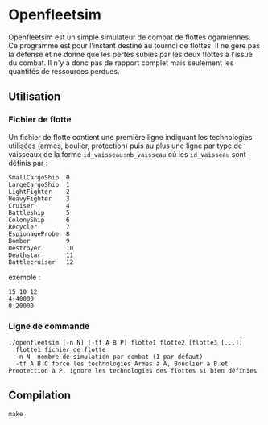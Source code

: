 Openfleetsim
============

Openfleetsim est un simple simulateur de combat de flottes ogamiennes.
Ce programme est pour l'instant destiné au tournoi de flottes. Il ne gère pas la défense et ne donne que les pertes subies par les deux flottes à l'issue du combat. Il n'y a donc pas de rapport complet mais seulement les quantités de ressources perdues.

Utilisation
-----------

### Fichier de flotte

Un fichier de flotte contient une première ligne indiquant les technologies utilisées (armes, boulier, protection) puis au plus une ligne par type de vaisseaux de la forme `id_vaisseau:nb_vaisseau` où les `id_vaisseau` sont définis par :

    SmallCargoShip	0
    LargeCargoShip	1
    LightFighter	2
    HeavyFighter	3
    Cruiser			4
    Battleship		5
    ColonyShip		6
    Recycler		7
    EspionageProbe	8
    Bomber			9
    Destroyer		10
    Deathstar		11
    Battlecruiser	12

exemple :

    15 10 12
    4:40000
    0:20000

### Ligne de commande

    ./openfleetsim [-n N] [-tf A B P] flotte1 flotte2 [flotte3 [...]]
      flotte1 fichier de flotte
      -n N  nombre de simulation par combat (1 par défaut)
      -tf A B C force les technologies Armes à A, Bouclier à B et Preotection à P, ignore les technologies des flottes si bien définies
      
## Compilation

    make
